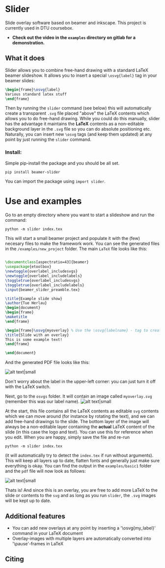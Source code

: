 # Slider

Slide overlay software based on beamer and inkscape. This project is currently used in DTU coursebox.

- **Check out the video in the `examples` directory on gitlab for a demonstration.**

## What it does
Slider allows you to combine free-hand drawing with a standard LaTeX beamer slideshow. It allows you to insert a special `\osvg{label}` tag in your beamer slides:
```latex
\begin{frame}\osvg{label}
Various standard latex stuff
\end{frame}
```
Then by running the `slider` command (see below) this will automatically create a transparent `.svg` file placed "above" the LaTeX contents 
which allows you to do free-hand drawing. While you could do this manually, slider has the advantage it maintains the **LaTeX** contents as a non-editable background layer in the `.svg` file so you can do absolute positioning etc. Naturally, you can insert new `\osvg` tags (and keep them updated) at any point by just running the `slider` command. 

### Install:
Simple pip-install the package and you should be all set.
```terminal
pip install beamer-slider
```
You can import the package using `import slider`. 


# Use and examples
Go to an empty directory where you want to start a slideshow and run the command:
```terminal
python -m slider index.tex
```
This will start a small beamer project and populate it with the (few) necesary files to make the framework work. You can see the 
generated files in the `/examples/new_project` folder. The main `LaTeX` file looks like this:
```latex
 
\documentclass[aspectratio=43]{beamer}
\usepackage{etoolbox}
\newtoggle{overlabel_includesvgs}
\newtoggle{overlabel_includelabels}
\toggletrue{overlabel_includesvgs}
\toggletrue{overlabel_includelabels}
\input{beamer_slider_preamble.tex}

\title{Example slide show}
\author{Tue Herlau}
\begin{document}
\begin{frame}
\maketitle
\end{frame}

\begin{frame}\osvg{myoverlay} % Use the \osvg{labelname} - tag to create new overlays. Run slider and check the ./osvgs directory for the svg files!
\title{Slide with an overlay}
This is some example text!
\end{frame}

\end{document}

```
And the generated PDF file looks like this:

![alt text|small](https://gitlab.compute.dtu.dk/tuhe/slider/-/raw/main/docs/new_project_nup.png)

Don't worry about the label in the upper-left corner: you can just turn it off with the LaTeX switch.

Next, go to the `osvgs` folder. It will contain an image called `myoverlay.svg` (remember this was our label name).
![alt text|small](https://gitlab.compute.dtu.dk/tuhe/slider/-/raw/main/docs/inkscape.png)

At the start, this file contains all the LaTeX contents as editable `svg` contents which we can move around (for instance by rotating the text), and we can add 
free-hand drawings to the slide. The bottom layer of the image will always be a non-editable layer containing the **actual** LaTeX content of the slide (in this case the logo and text). You can use this for reference when you edit. When you are happy, simply save the file and re-run 
```terminal
python -m slider index.tex
```
(it will automatically try to detect the `index.tex` if run without arguments). This will keep all layers up to date, flatten fonts and generally just make sure everything is okay. 
You can find the output in the `examples/basic1` folder and the `pdf` file will now look as follows:

![alt text|small](https://gitlab.compute.dtu.dk/tuhe/slider/-/raw/main/docs/basic1_nup.png)

Thats is! And since this is an overlay, you are free to add more LaTeX to the slide or contents to the `svg` and as long as you run `slider`, the `.svg` images will be kept up to date.

## Additional features
- You can add new overlays at any point by inserting a '\osvg{my_label}' command in your LaTeX document
- Overlay-images with multiple layers are automatically converted into '\pause'-frames in LaTeX


## Citing
```bibtex

```